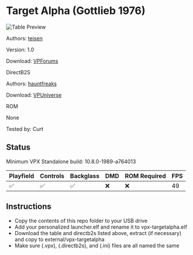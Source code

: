 # Target Alpha (Gottlieb 1976)

![Table Preview](https://github.com/old-cyrus/vpx-images/blob/main/vpx-targetalpha.png)

Authors: [teisen](https://www.vpforums.org/index.php?showuser=140346)  

Version: 1.0

Download: [VPForums](https://www.vpforums.org/index.php?app=downloads&showfile=17957)

DirectB2S

Authors: [hauntfreaks](https://vpuniverse.com/profile/5216-hauntfreaks/)  

Download: [VPUniverse](https://vpuniverse.com/files/file/15097-target-alpha-gottlieb-1976-b2s/)

ROM

None

Tested by: Curt

## Status 

Minimum VPX Standalone build: 10.8.0-1989-a764013

| Playfield | Controls | Backglass | DMD | ROM Required | FPS | 
|-----------|----------|-----------|-----|--------------|-----|
| :white_check_mark: | :white_check_mark: | :white_check_mark: | :x: | :x: | 49 |

## Instructions

- Copy the contents of this repo folder to your USB drive
- Add your personalized launcher.elf and rename it to vpx-targetalpha.elf
- Download the table and directb2s listed above, extract (if necessary) and copy to external/vpx-targetalpha
- Make sure (.vpx), (.directb2s), and (.ini) files are all named the same
